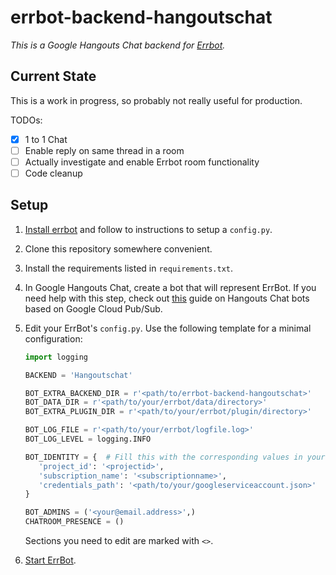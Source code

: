 # errbot-backend-hangoutschat

*This is a Google Hangouts Chat backend for [Errbot](http://errbot.io/).*

Current State
-----

This is a work in progress, so probably not really useful for production.

TODOs:
- [x] 1 to 1 Chat
- [ ] Enable reply on same thread in a room
- [ ] Actually investigate and enable Errbot room functionality
- [ ] Code cleanup

Setup
-----

1. [Install errbot](http://errbot.io/en/latest/user_guide/setup.html)
   and follow to instructions to setup a `config.py`.

2. Clone this repository somewhere convenient.

3. Install the requirements listed in `requirements.txt`.

4. In Google Hangouts Chat, create a bot that will represent ErrBot. If you need help with this step,
   check out [this](https://developers.google.com/hangouts/chat/how-tos/pub-sub) guide on Hangouts Chat bots based on Google Cloud Pub/Sub.

5. Edit your ErrBot's `config.py`. Use the following template for a minimal configuration:

   ```python
   import logging

   BACKEND = 'Hangoutschat'

   BOT_EXTRA_BACKEND_DIR = r'<path/to/errbot-backend-hangoutschat>'
   BOT_DATA_DIR = r'<path/to/your/errbot/data/directory>'
   BOT_EXTRA_PLUGIN_DIR = r'<path/to/your/errbot/plugin/directory>'

   BOT_LOG_FILE = r'<path/to/your/errbot/logfile.log>'
   BOT_LOG_LEVEL = logging.INFO

   BOT_IDENTITY = {  # Fill this with the corresponding values in your bot's `.zuliprc`
      'project_id': '<projectid>',
      'subscription_name': '<subscriptionname>',
      'credentials_path': '<path/to/your/googleserviceaccount.json>'
   }

   BOT_ADMINS = ('<your@email.address>',)
   CHATROOM_PRESENCE = ()
   ```

   Sections you need to edit are marked with `<>`.

6. [Start ErrBot](http://errbot.io/en/latest/user_guide/setup.html#starting-the-daemon).
